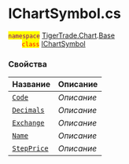 
# IChartSymbol.cs
<mark style="color:purple;">`namespace`</mark> [TigerTrade.Chart](../../../../TigerTrade.Chart.md).[Base](../../../../TigerTrade.Chart/Base.md)  
&nbsp;&nbsp;&nbsp;&nbsp;&nbsp;&nbsp;&nbsp;<mark style="color:red;">`class`</mark> [IChartSymbol](../../IChartSymbol.cs.md)

### Свойства
| Название | Описание |
| --- | --- |
| [`Code`](./Свойства/Code.md) | *Описание* |
| [`Decimals`](./Свойства/Decimals.md) | *Описание* |
| [`Exchange`](./Свойства/Exchange.md) | *Описание* |
| [`Name`](./Свойства/Name.md) | *Описание* |
| [`StepPrice`](./Свойства/StepPrice.md) | *Описание* |
